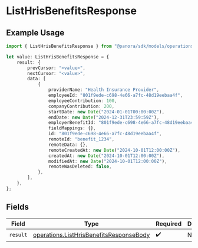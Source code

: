 # ListHrisBenefitsResponse

## Example Usage

```typescript
import { ListHrisBenefitsResponse } from "@panora/sdk/models/operations";

let value: ListHrisBenefitsResponse = {
    result: {
        prevCursor: "<value>",
        nextCursor: "<value>",
        data: [
            {
                providerName: "Health Insurance Provider",
                employeeId: "801f9ede-c698-4e66-a7fc-48d19eebaa4f",
                employeeContribution: 100,
                companyContribution: 200,
                startDate: new Date("2024-01-01T00:00:00Z"),
                endDate: new Date("2024-12-31T23:59:59Z"),
                employerBenefitId: "801f9ede-c698-4e66-a7fc-48d19eebaa4f",
                fieldMappings: {},
                id: "801f9ede-c698-4e66-a7fc-48d19eebaa4f",
                remoteId: "benefit_1234",
                remoteData: {},
                remoteCreatedAt: new Date("2024-10-01T12:00:00Z"),
                createdAt: new Date("2024-10-01T12:00:00Z"),
                modifiedAt: new Date("2024-10-01T12:00:00Z"),
                remoteWasDeleted: false,
            },
        ],
    },
};
```

## Fields

| Field                                                                                              | Type                                                                                               | Required                                                                                           | Description                                                                                        |
| -------------------------------------------------------------------------------------------------- | -------------------------------------------------------------------------------------------------- | -------------------------------------------------------------------------------------------------- | -------------------------------------------------------------------------------------------------- |
| `result`                                                                                           | [operations.ListHrisBenefitsResponseBody](../../models/operations/listhrisbenefitsresponsebody.md) | :heavy_check_mark:                                                                                 | N/A                                                                                                |